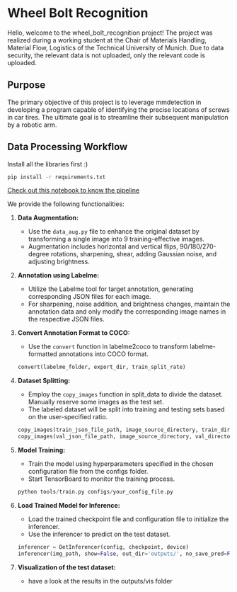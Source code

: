 # Wheel Bolt Recognition

Hello, welcome to the wheel_bolt_recognition project! The project was realized during a working student at the Chair of Materials Handling, Material Flow, Logistics of the Technical University of Munich. Due to data security, the relevant data is not uploaded, only the relevant code is uploaded.

## Purpose

The primary objective of this project is to leverage mmdetection in developing a program capable of identifying the precise locations of screws in car tires. The ultimate goal is to streamline their subsequent manipulation by a robotic arm.

## Data Processing Workflow
Install all the libraries first :)
```bash
pip install -r requirements.txt
```

[Check out this notebook to know the pipeline](./train_model.ipynb)

We provide the following functionalities:

1. **Data Augmentation:**
    - Use the  `data_aug.py` file to enhance the original dataset by transforming a single image into 9 training-effective images.
    - Augmentation includes horizontal and vertical flips, 90/180/270-degree rotations, sharpening, shear, adding Gaussian noise, and adjusting brightness.

2. **Annotation using Labelme:**
    - Utilize the Labelme tool for target annotation, generating corresponding JSON files for each image.
    - For sharpening, noise addition, and brightness changes, maintain the annotation data and only modify the corresponding image names in the respective JSON files.


3. **Convert Annotation Format to COCO:**
    - Use the `convert` function in labelme2coco to transform labelme-formatted annotations into COCO format.
    ```python
    convert(labelme_folder, export_dir, train_split_rate)
    ```

4. **Dataset Splitting:**
    - Employ the `copy_images` function in split_data to divide the dataset. Manually reserve some images as the test set.
    - The labeled dataset will be split into training and testing sets based on the user-specified ratio.
    ```python
    copy_images(train_json_file_path, image_source_directory, train_directory)
    copy_images(val_json_file_path, image_source_directory, val_directory)
    ```

5. **Model Training:**
    - Train the model using hyperparameters specified in the chosen configuration file from the configs folder.
    - Start TensorBoard to monitor the training process.
    ```python
    python tools/train.py configs/your_config_file.py
    ```

6. **Load Trained Model for Inference:**
    - Load the trained checkpoint file and configuration file to initialize the inferencer.
    - Use the inferencer to predict on the test dataset.
    ```python
    inferencer = DetInferencer(config, checkpoint, device)
    inferencer(img_path, show=False, out_dir='outputs/', no_save_pred=False)
    ```

7. **Visualization of the test dataset:**
    - have a look at the results in the outputs/vis folder

